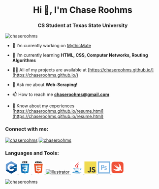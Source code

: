 <h1 align="center">Hi 👋, I'm Chase Roohms</h1>
<h3 align="center">CS Student at Texas State University</h3>

<p align="left"> <img src="https://komarev.com/ghpvc/?username=chaseroohms&label=Profile%20views&color=0e75b6&style=flat" alt="chaseroohms" /> </p>

- 🔭 I’m currently working on [MythicMate](https://github.com/ChaseRoohms/MythicMate)

- 🌱 I’m currently learning **HTML, CSS, Computer Networks, Routing Algorithms**

- 👨‍💻 All of my projects are available at [https://chaseroohms.github.io/](https://chaseroohms.github.io/)

- 💬 Ask me about **Web-Scraping!**

- 📫 How to reach me **chaseroohms@gmail.com**

- 📄 Know about my experiences [https://chaseroohms.github.io/resume.html](https://chaseroohms.github.io/resume.html)

<h3 align="left">Connect with me:</h3>
<p align="left">
<a href="https://linkedin.com/in/chaseroohms" target="blank"><img align="center" src="https://raw.githubusercontent.com/rahuldkjain/github-profile-readme-generator/master/src/images/icons/Social/linked-in-alt.svg" alt="chaseroohms" height="30" width="40" /></a>
<a href="https://instagram.com/chaseroohms" target="blank"><img align="center" src="https://raw.githubusercontent.com/rahuldkjain/github-profile-readme-generator/master/src/images/icons/Social/instagram.svg" alt="chaseroohms" height="30" width="40" /></a>
</p>

<h3 align="left">Languages and Tools:</h3>
<p align="left"> <a href="https://www.w3schools.com/cpp/" target="_blank" rel="noreferrer"> <img src="https://raw.githubusercontent.com/devicons/devicon/master/icons/cplusplus/cplusplus-original.svg" alt="cplusplus" width="40" height="40"/> </a> <a href="https://www.w3schools.com/css/" target="_blank" rel="noreferrer"> <img src="https://raw.githubusercontent.com/devicons/devicon/master/icons/css3/css3-original-wordmark.svg" alt="css3" width="40" height="40"/> </a> <a href="https://www.w3.org/html/" target="_blank" rel="noreferrer"> <img src="https://raw.githubusercontent.com/devicons/devicon/master/icons/html5/html5-original-wordmark.svg" alt="html5" width="40" height="40"/> </a> <a href="https://www.adobe.com/in/products/illustrator.html" target="_blank" rel="noreferrer"> <img src="https://www.vectorlogo.zone/logos/adobe_illustrator/adobe_illustrator-icon.svg" alt="illustrator" width="40" height="40"/> </a> <a href="https://www.java.com" target="_blank" rel="noreferrer"> <img src="https://raw.githubusercontent.com/devicons/devicon/master/icons/java/java-original.svg" alt="java" width="40" height="40"/> </a> <a href="https://developer.mozilla.org/en-US/docs/Web/JavaScript" target="_blank" rel="noreferrer"> <img src="https://raw.githubusercontent.com/devicons/devicon/master/icons/javascript/javascript-original.svg" alt="javascript" width="40" height="40"/> </a> <a href="https://www.photoshop.com/en" target="_blank" rel="noreferrer"> <img src="https://raw.githubusercontent.com/devicons/devicon/master/icons/photoshop/photoshop-line.svg" alt="photoshop" width="40" height="40"/> </a> <a href="https://developer.apple.com/swift/" target="_blank" rel="noreferrer"> <img src="https://raw.githubusercontent.com/devicons/devicon/master/icons/swift/swift-original.svg" alt="swift" width="40" height="40"/> </a> </p>

<p><img align="center" src="https://github-readme-stats.vercel.app/api/top-langs?username=chaseroohms&show_icons=true&locale=en&layout=compact" alt="chaseroohms" /></p>
